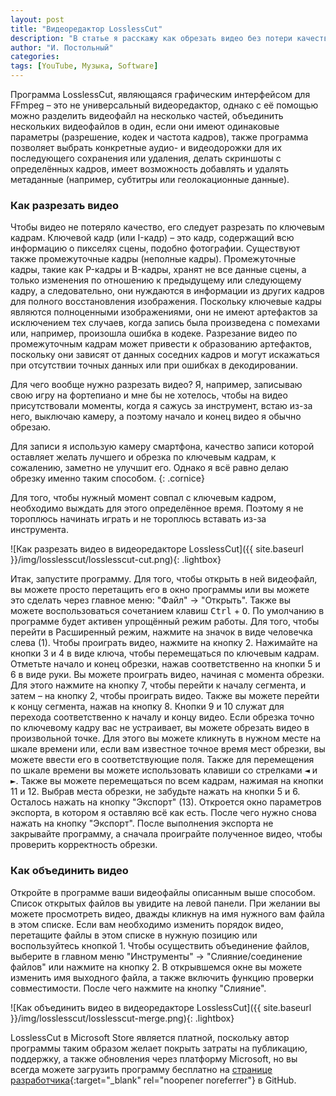 ```yaml
---
layout: post
title: "Видеоредактор LosslessCut"
description: "В статье я расскажу как обрезать видео без потери качества по ключевым кадрам или по произвольным точкам, а также как объединить видео в видеоредакторе LosslessCut."
author: "И. Постольный"
categories: 
tags: [YouTube, Музыка, Software]
---
```


Программа LosslessCut, являющаяся графическим интерфейсом для FFmpeg – это не универсальный видеоредактор, однако с её помощью можно разделить видеофайл на несколько частей, объединить нескольких видеофайлов в один, если они имеют одинаковые параметры (разрешение, кодек и частота кадров), также программа позволяет выбрать конкретные аудио- и видеодорожки для их последующего сохранения или удаления, делать скриншоты с определённых кадров, имеет возможность добавлять и удалять метаданные (например, субтитры или геолокационные данные).

### Как разрезать видео

Чтобы видео не потеряло качество, его следует разрезать по ключевым кадрам. Ключевой кадр (или I-кадр) – это кадр, содержащий всю информацию о пикселях сцены, подобно фотографии. Существуют также промежуточные кадры (неполные кадры). Промежуточные кадры, такие как P-кадры и B-кадры, хранят не все данные сцены, а только изменения по отношению к предыдущему или следующему кадру, а следовательно, они нуждаются в информации из других кадров для полного восстановления изображения. Поскольку ключевые кадры являются полноценными изображениями, они не имеют артефактов за исключением тех случаев, когда запись была произведена с помехами или, например, произошла ошибка в кодеке. Разрезание видео по промежуточным кадрам может привести к образованию артефактов, поскольку они зависят от данных соседних кадров и могут искажаться при отсутствии точных данных или при ошибках в декодировании.

Для чего вообще нужно разрезать видео? Я, например, записываю свою игру на фортепиано и мне бы не хотелось, чтобы на видео присутствовали моменты, когда я сажусь за инструмент, встаю из-за него, выключаю камеру, а поэтому начало и конец видео я обычно обрезаю.

Для записи я использую камеру смартфона, качество записи которой оставляет желать лучшего и обрезка по ключевым кадрам, к сожалению, заметно не улучшит его. Однако я всё равно делаю обрезку именно таким способом.
{: .cornice}

Для того, чтобы нужный момент совпал с ключевым кадром, необходимо выждать для этого определённое время. Поэтому я не тороплюсь начинать играть и не тороплюсь вставать из-за инструмента.

![Как разрезать видео в видеоредакторе LosslessCut]({{ site.baseurl }}/img/losslesscut/losslesscut-cut.png){: .lightbox}

Итак, запустите программу. Для того, чтобы открыть в ней видеофайл, вы можете просто перетащить его в окно программы или вы можете это сделать через главное меню: "Файл" → "Открыть". Также вы можете воспользоваться сочетанием клавиш <kbd>Ctrl</kbd> + <kbd>O</kbd>. По умолчанию в программе будет активен упрощённый режим работы. Для того, чтобы перейти в Расширенный режим, нажмите на значок в виде человечка слева (1). Чтобы проиграть видео, нажмите на кнопку 2. Нажимайте на кнопки 3 и 4 в виде ключа, чтобы перемещаться по ключевым кадрам. Отметьте начало и конец обрезки, нажав соответственно на кнопки 5 и 6 в виде руки. Вы можете проиграть видео, начиная с момента обрезки. Для этого нажмите на кнопку 7, чтобы перейти к началу сегмента, и затем – на кнопку 2, чтобы проиграть видео. Также вы можете перейти к концу сегмента, нажав на кнопку 8. Кнопки 9 и 10 служат для перехода соответственно к началу и концу видео. Если обрезка точно по ключевому кадру вас не устраивает, вы можете обрезать видео в произвольной точке. Для этого вы можете кликнуть в нужном месте на шкале времени или, если вам известное точное время мест обрезки, вы можете ввести его в соответствующие поля. Также для перемещения по шкале времени вы можете использовать клавиши со стрелками <kbd>◄</kbd> и <kbd>►</kbd>. Также вы можете перемещаться по всем кадрам, нажимая на кнопки 11 и 12. Выбрав места обрезки, не забудьте нажать на кнопки 5 и 6. Осталось нажать на кнопку "Экспорт" (13). Откроется окно параметров экспорта, в котором я оставляю всё как есть. После чего нужно снова нажать на кнопку "Экспорт". После выполнения экспорта не закрывайте программу, а сначала проиграйте полученное видео, чтобы проверить корректность обрезки.

### Как объединить видео

Откройте в программе ваши видеофайлы описанным выше способом. Список открытых файлов вы увидите на левой панели. При желании вы можете просмотреть видео, дважды кликнув на имя нужного вам файла в этом списке. Если вам необходимо изменить порядок видео, перетащите файлы в этом списке в нужную позицию или воспользуйтесь кнопкой 1. Чтобы осуществить объединение файлов, выберите в главном меню "Инструменты" → "Слияние/соединение файлов" или нажмите на кнопку 2. В открывшемся окне вы можете изменить имя выходного файла, а также включить функцию проверки совместимости. После чего нажмите на кнопку "Слияние".

![Как объединить видео в видеоредакторе LosslessCut]({{ site.baseurl }}/img/losslesscut/losslesscut-merge.png){: .lightbox}

LosslessCut в Microsoft Store является платной, поскольку автор программы таким образом желает покрыть затраты на публикацию, поддержку, а также обновления через платформу Microsoft, но вы всегда можете загрузить программу бесплатно на [странице разработчика](https://github.com/mifi/lossless-cut?tab=readme-ov-file#download){:target="_blank" rel="noopener noreferrer"} в GitHub.